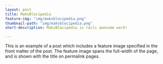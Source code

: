 ```yaml
---
layout: post
title: MaksBlocipedia
feature-img: "img/maksblocipedia.png"
thumbnail-path: "img/maksblocipedia.png"
short-description: MaksBlocipedia is rails awesome work!

---
```

This is an example of a post which includes a feature image specified in the front matter of the post. The feature image spans the full-width of the page, and is shown with the title on permalink pages.
